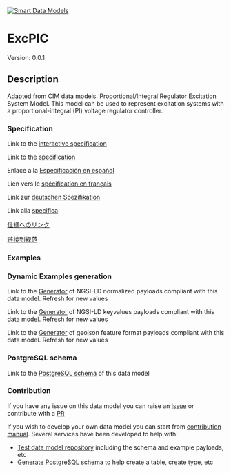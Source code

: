 [![Smart Data Models](https://smartdatamodels.org/wp-content/uploads/2022/01/SmartDataModels_logo.png "Logo")](https://smartdatamodels.org)
# ExcPIC
Version: 0.0.1

## Description 

Adapted from CIM data models. Proportional/Integral Regulator Excitation System Model.  This model can be used to represent excitation systems with a proportional-integral (PI) voltage regulator controller.
### Specification

Link to the [interactive specification](https://swagger.lab.fiware.org/?url=https://smart-data-models.github.io/dataModel.EnergyCIM/ExcPIC/swagger.yaml)

Link to the [specification](https://github.com/smart-data-models/dataModel.EnergyCIM/blob/master/ExcPIC/doc/spec.md)

Enlace a la [Especificación en español](https://github.com/smart-data-models/dataModel.EnergyCIM/blob/master/ExcPIC/doc/spec_ES.md)

Lien vers le [spécification en français](https://github.com/smart-data-models/dataModel.EnergyCIM/blob/master/ExcPIC/doc/spec_FR.md)

Link zur [deutschen Spezifikation](https://github.com/smart-data-models/dataModel.EnergyCIM/blob/master/ExcPIC/doc/spec_DE.md)

Link alla [specifica](https://github.com/smart-data-models/dataModel.EnergyCIM/blob/master/ExcPIC/doc/spec_IT.md)

[仕様へのリンク](https://github.com/smart-data-models/dataModel.EnergyCIM/blob/master/ExcPIC/doc/spec_JA.md)

[链接到规范](https://github.com/smart-data-models/dataModel.EnergyCIM/blob/master/ExcPIC/doc/spec_ZH.md)
### Examples
### Dynamic Examples generation

Link to the [Generator](https://smartdatamodels.org/extra/ngsi-ld_generator.php?schemaUrl=https://raw.githubusercontent.com/smart-data-models/dataModel.EnergyCIM/master/ExcPIC/schema.json&email=info@smartdatamodels.org) of NGSI-LD normalized payloads compliant with this data model. Refresh for new values

Link to the [Generator](https://smartdatamodels.org/extra/ngsi-ld_generator_keyvalues.php?schemaUrl=https://raw.githubusercontent.com/smart-data-models/dataModel.EnergyCIM/master/ExcPIC/schema.json&email=info@smartdatamodels.org) of NGSI-LD keyvalues payloads compliant with this data model. Refresh for new values

Link to the [Generator](https://smartdatamodels.org/extra/geojson_features_generator.php?schemaUrl=https://raw.githubusercontent.com/smart-data-models/dataModel.EnergyCIM/master/ExcPIC/schema.json&email=info@smartdatamodels.org) of geojson feature format payloads compliant with this data model. Refresh for new values
### PostgreSQL schema

Link to the [PostgreSQL schema](https://smart-data-models.github.io/dataModel.EnergyCIM/ExcPIC/schema.sql) of this data model
### Contribution

 If you have any issue on this data model you can raise an [issue](https://github.com/smart-data-models/dataModel.EnergyCIM/issues)  or contribute with a [PR](https://github.com/smart-data-models/dataModel.EnergyCIM/pulls)

 If you wish to develop your own data model you can start from [contribution manual](https://bit.ly/contribution_manual). Several services have been developed to help with: 
 - [Test data model repository](https://smartdatamodels.org/index.php/data-models-contribution-api/) including the schema and example payloads, etc
 - [Generate PostgreSQL schema](https://smartdatamodels.org/index.php/sql-service/) to help create a table, create type, etc